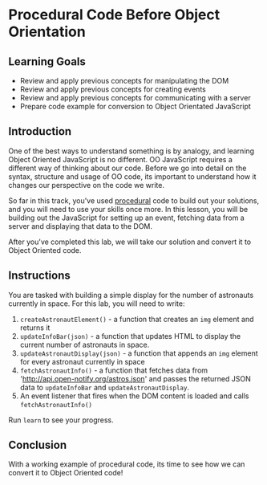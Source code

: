 # Procedural Code Before Object Orientation

## Learning Goals

- Review and apply previous concepts for manipulating the DOM
- Review and apply previous concepts for creating events
- Review and apply previous concepts for communicating with a server
- Prepare code example for conversion to Object Orientated JavaScript

## Introduction

One of the best ways to understand something is by analogy, and learning Object
Oriented JavaScript is no different. OO JavaScript requires a different way of
thinking about our code. Before we go into detail on the syntax, structure and
usage of OO code, its important to understand how it changes our perspective on
the code we write.

So far in this track, you've used [procedural][procedural] code to build out
your solutions, and you will need to use your skills once more. In this lesson,
you will be building out the JavaScript for setting up an event, fetching
data from a server and displaying that data to the DOM.

After you've completed this lab, we will take our solution and convert
it to Object Oriented code.

## Instructions

You are tasked with building a simple display for the number of astronauts
currently in space. For this lab, you will need to write:

1.  `createAstronautElement()` - a function that creates an `img` element and
    returns it
2.  `updateInfoBar(json)` - a function that updates HTML to display the current
    number of astronauts in space.
3.  `updateAstronautDisplay(json)` - a function that appends an `img` element
    for every astronaut currently in space
4.  `fetchAstronautInfo()` - a function that fetches data from
    'http://api.open-notify.org/astros.json' and passes the returned JSON data to `updateInfoBar` and `updateAstronautDisplay`.
5.  An event listener that fires when the DOM content is loaded and calls
    `fetchAstronautInfo()`

Run `learn` to see your progress.

## Conclusion

With a working example of procedural code, its time to see how we can convert
it to Object Oriented code!

[procedural]: https://en.wikipedia.org/wiki/Procedural_programming
